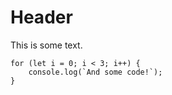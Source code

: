 # Header
This is some text.

```
for (let i = 0; i < 3; i++) {
    console.log(`And some code!`);
}
```